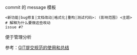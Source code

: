 commit  的 message 模板

```
<新功能|bug修复|文档改动|格式化|重构|测试代码>: (影响范围) <主题> 
# 解释为什么要做这些改动
issue #?
```

便于管理分析



参考：[GIT提交规范的使用和总结](https://www.jianshu.com/p/1850c040271f?)

